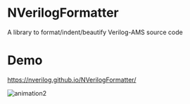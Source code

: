 # NVerilogFormatter
A library to format/indent/beautify Verilog-AMS source code

# Demo

https://nverilog.github.io/NVerilogFormatter/

![animation2](https://user-images.githubusercontent.com/115426/152686279-866dadfc-e476-4e55-82be-6444489c79ed.gif)
